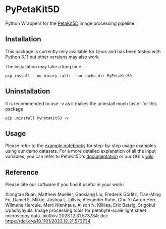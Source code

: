 # PyPetaKit5D
Python Wrappers for the [PetaKit5D](https://github.com/abcucberkeley/PetaKit5D) image processing pipeline

## Installation

This package is currently only available for Linux and has been tested with Python 3.11 but other versions may also work

The installation may take a long time
````
pip install --no-binary :all: --no-cache-dir PyPetaKit5D
````

## Uninstallation

It is recommended to use -v as it makes the uninstall much faster for this package
````
pip uninstall PyPetaKit5D -v
````

## Usage

Please refer to the [example notebooks](https://github.com/abcucberkeley/PyPetaKit5D/blob/main/notebooks) for step-by-step usage examples using our demo datasets. For a more detailed explanation of all the input variables, you can refer to PetaKit5D's [documentation](https://github.com/abcucberkeley/PetaKit5D/blob/main/major_functions_documentation.txt) or our GUI's [wiki](https://github.com/abcucberkeley/PetaKit5D-GUI/wiki)

## Reference

Please cite our software if you find it useful in your work:

Xiongtao Ruan, Matthew Mueller, Gaoxiang Liu, Frederik Görlitz, Tian-Ming Fu, Daniel E. Milkie, Joshua L. Lillvis, Alexander Kuhn, Chu Yi Aaron Herr, Wilmene Hercule, Marc Nienhaus, Alison N. Killilea, Eric Betzig, Srigokul Upadhyayula. Image processing tools for petabyte-scale light sheet microscopy data. bioRxiv 2023.12.31.573734; doi: https://doi.org/10.1101/2023.12.31.573734
